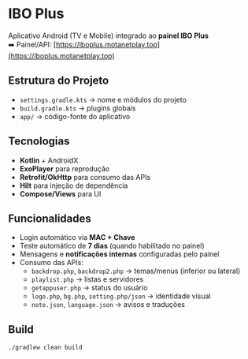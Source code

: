# IBO Plus

Aplicativo Android (TV e Mobile) integrado ao **painel IBO Plus**  
➡️ Painel/API: [https://iboplus.motanetplay.top](https://iboplus.motanetplay.top)

## Estrutura do Projeto
- `settings.gradle.kts` → nome e módulos do projeto
- `build.gradle.kts` → plugins globais
- `app/` → código-fonte do aplicativo

## Tecnologias
- **Kotlin** + AndroidX
- **ExoPlayer** para reprodução
- **Retrofit/OkHttp** para consumo das APIs
- **Hilt** para injeção de dependência
- **Compose/Views** para UI

## Funcionalidades
- Login automático via **MAC + Chave**
- Teste automático de **7 dias** (quando habilitado no painel)
- Mensagens e **notificações internas** configuradas pelo painel
- Consumo das APIs:
  - `backdrop.php`, `backdrop2.php` → temas/menus (inferior ou lateral)
  - `playlist.php` → listas e servidores
  - `getappuser.php` → status do usuário
  - `logo.php`, `bg.php`, `setting.php/json` → identidade visual
  - `note.json`, `language.json` → avisos e traduções

## Build
```bash
./gradlew clean build
